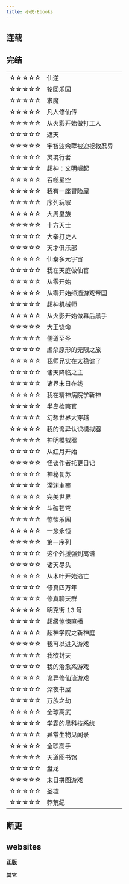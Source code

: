 ```yaml
---
title: 小说·Ebooks
---
```


## 连载

<!--
{% if site.data.entertainment.novel.serial %}
{% assign novel_serial = site.data.entertainment.novel.serial %}

<div class="row row-cols-2 row-cols-sm-4 row-cols-md-6">
  {% for novel in novel_serial %}
    {% if novel.title != "" %}
    <div class="col">
      {% if novel.qidian_slug and novel.qidian_slug != '' %}
        <a class="card" target="_blank" href="https://www.qidian.com/book/{{novel.qidian_slug}}/">
          <img class="card-img-top lazyload" data-src="https://bookcover.yuewen.com/qdbimg/349573/{{novel.qidian_slug}}/150.webp" alt=""/>
          <div class="card-body px-2 py-0">
            <h5 class="card-title text-truncate my-1">{{ novel.title }}</h5>
          </div>
        </a>
      {% else %}
        <a class="card" target="_blank" href="{{novel.url}}">
          {% if novel.storageIco %}
            <img class="card-img-top lazyload" data-src="{{site.storageUrl.favicon}}/{{novel.storageIco}}" alt=""/>
          {% else if novel.ico %}
            <img class="card-img-top lazyload" data-src="{{novel.ico}}" alt=""/>
          {% endif %}
          <div class="card-body px-2 py-0">
            <h5 class="card-title text-truncate my-1">{{ novel.title }}</h5>
          </div>
        </a>
      {% endif %}
    </div>
    {% endif %}
  {% endfor %}
</div>
{% endif %} -->

## 完结

|       |                        |     |
| ----- | ---------------------- | --- |
| ☆☆☆☆☆ | 仙逆                   |
| ☆☆☆☆☆ | 轮回乐园               |
| ☆☆☆☆☆ | 求魔                   |
| ☆☆☆☆☆ | 凡人修仙传             |
| ☆☆☆☆☆ | 从火影开始做打工人     |
| ☆☆☆☆☆ | 遮天                   |
| ☆☆☆☆☆ | 宇智波余孽被迫拯救忍界 |
| ☆☆☆☆☆ | 灵境行者               |
| ☆☆☆☆☆ | 超神：文明崛起         |
| ☆☆☆☆☆ | 吞噬星空               |
| ☆☆☆☆☆ | 我有一座冒险屋         |
| ☆☆☆☆☆ | 序列玩家               |
| ☆☆☆☆☆ | 大周皇族               |
| ☆☆☆☆☆ | 十方天士               |
| ☆☆☆☆☆ | 大奉打更人             |
| ☆☆☆☆☆ | 天才俱乐部             |
| ☆☆☆☆☆ | 仙秦多元宇宙           |
| ☆☆☆☆☆ | 我在天庭做仙官         |
| ☆☆☆☆☆ | 从零开始               |
| ☆☆☆☆☆ | 从零开始缔造游戏帝国   |
| ☆☆☆☆☆ | 超神机械师             |
| ☆☆☆☆☆ | 从火影开始做幕后黑手   |
| ☆☆☆☆☆ | 大王饶命               |
| ☆☆☆☆☆ | 儒道至圣               |
| ☆☆☆☆☆ | 虐杀原形的无限之旅     |
| ☆☆☆☆☆ | 我师兄实在太稳健了     |
| ☆☆☆☆☆ | 诸天降临之主           |
| ☆☆☆☆☆ | 诸界末日在线           |
| ☆☆☆☆☆ | 我在精神病院学斩神     |
| ☆☆☆☆☆ | 半岛检察官             |
| ☆☆☆☆☆ | 幻想世界大穿越         |
| ☆☆☆☆☆ | 我的诡异认识模拟器     |
| ☆☆☆☆☆ | 神明模拟器             |
| ☆☆☆☆☆ | 从红月开始             |
| ☆☆☆☆☆ | 怪谈作者托更日记       |
| ☆☆☆☆☆ | 神秘复苏               |
| ☆☆☆☆☆ | 深渊主宰               |
| ☆☆☆☆☆ | 完美世界               |
| ☆☆☆☆☆ | 斗破苍穹               |
| ☆☆☆☆☆ | 惊悚乐园               |
| ☆☆☆☆☆ | 一念永恒               |
| ☆☆☆☆☆ | 第一序列               |
| ☆☆☆☆☆ | 这个外援强到离谱       |
| ☆☆☆☆☆ | 诸天尽头               |
| ☆☆☆☆☆ | 从木叶开始逃亡         |
| ☆☆☆☆☆ | 修真四万年             |
| ☆☆☆☆☆ | 修真聊天群             |
| ☆☆☆☆☆ | 明克街 13 号           |
| ☆☆☆☆☆ | 超级惊悚直播           |
| ☆☆☆☆☆ | 超神学院之新神庭       |
| ☆☆☆☆☆ | 我可以进入游戏         |
| ☆☆☆☆☆ | 我欲封天               |
| ☆☆☆☆☆ | 我的治愈系游戏         |
| ☆☆☆☆☆ | 诡异修仙流游戏         |
| ☆☆☆☆☆ | 深夜书屋               |
| ☆☆☆☆☆ | 万族之劫               |
| ☆☆☆☆☆ | 全球高武               |
| ☆☆☆☆☆ | 学霸的黑科技系统       |
| ☆☆☆☆☆ | 异常生物见闻录         |
| ☆☆☆☆☆ | 全职高手               |
| ☆☆☆☆☆ | 天道图书馆             |
| ☆☆☆☆☆ | 盘龙                   |
| ☆☆☆☆☆ | 末日拼图游戏           |
| ☆☆☆☆☆ | 圣墟                   |
| ☆☆☆☆☆ | 莽荒纪                 |

<!--
{% if site.data.entertainment.novel.finished %}
{% assign novel_finished = site.data.entertainment.novel.finished %}

<div class="row row-cols-2 row-cols-sm-4 row-cols-md-6">
  {% for novel in novel_finished %}
    {% if novel.title != "" %}
    <div class="col">
      {% if novel.qidian_slug and novel.qidian_slug != '' %}
        <a class="card" target="_blank" href="https://www.qidian.com/book/{{novel.qidian_slug}}/">
          <img class="card-img-top lazyload" data-src="https://bookcover.yuewen.com/qdbimg/349573/{{novel.qidian_slug}}/150.webp" alt=""/>
          <div class="card-body px-2 py-0">
            <h5 class="card-title text-truncate my-1">{{ novel.title }}</h5>
          </div>
        </a>
      {% else %}
        <a class="card" target="_blank" href="{{novel.url}}">
          {% if novel.storageIco %}
            <img class="card-img-top lazyload" data-src="{{site.storageUrl.favicon}}/{{novel.storageIco}}" alt=""/>
          {% else if novel.ico %}
            <img class="card-img-top lazyload" data-src="{{novel.ico}}" alt=""/>
          {% endif %}
          <div class="card-body px-2 py-0">
            <h5 class="card-title text-truncate my-1">{{ novel.title }}</h5>
          </div>
        </a>
      {% endif %}
    </div>
    {% endif %}
  {% endfor %}
</div>
{% endif %} -->

## 断更

<!--
{% if site.data.entertainment.novel.suspend %}
{% assign novel_suspend = site.data.entertainment.novel.suspend %}

<div class="row row-cols-2 row-cols-sm-4 row-cols-md-6">
  {% for novel in novel_suspend %}
    {% if novel.title != "" %}
    <div class="col">
      {% if novel.qidian_slug and novel.qidian_slug != '' %}
        <a class="card" target="_blank" href="https://www.qidian.com/book/{{novel.qidian_slug}}/">
          <img class="card-img-top lazyload" data-src="https://bookcover.yuewen.com/qdbimg/349573/{{novel.qidian_slug}}/150.webp" alt=""/>
          <div class="card-body px-2 py-0">
            <h5 class="card-title text-truncate my-1">{{ novel.title }}</h5>
          </div>
        </a>
      {% else %}
        <a class="card" target="_blank" href="{{novel.url}}">
          {% if novel.storageIco %}
            <img class="card-img-top lazyload" data-src="{{site.storageUrl.favicon}}/{{novel.storageIco}}" alt=""/>
          {% else if novel.ico %}
            <img class="card-img-top lazyload" data-src="{{novel.ico}}" alt=""/>
          {% endif %}
          <div class="card-body px-2 py-0">
            <h5 class="card-title text-truncate my-1">{{ novel.title }}</h5>
          </div>
        </a>
      {% endif %}
    </div>
    {% endif %}
  {% endfor %}
</div>
{% endif %} -->

## websites

**正版**

<!--
{% if site.data.entertainment.novel.websites.original %}
{% assign novel_original_websites = site.data.entertainment.novel.websites.original %}

<ul>
  {% for website in novel_original_websites %}
    {% if website.title != "" %}
    <li>
      <a target="_blank" href="{{website.url}}">
        {% if website.storageIco %}
          <img class="lazyload" data-src="{{site.storageUrl.favicon}}/{{website.storageIco}}" alt=""/>
        {% else if website.ico %}
          <img class="lazyload" data-src="{{website.ico}}" alt=""/>
        {% endif %}
        {{ website.title }}
      </a>
    </li>
    {% endif %}
  {% endfor %}
</ul>
{% endif %} -->

**其它**

<!--
{% if site.data.entertainment.novel.websites.other %}
{% assign novel_other_websites = site.data.entertainment.novel.websites.other %}

<ul>
  {% for website in novel_other_websites %}
    {% if website.title != "" %}
    <li>
      <a target="_blank" href="{{website.url}}">
        {% if website.storageIco %}
          <img class="lazyload" data-src="{{site.storageUrl.favicon}}/{{website.storageIco}}" alt=""/>
        {% else if website.ico %}
          <img class="lazyload" data-src="{{website.ico}}" alt=""/>
        {% endif %}
        {{ website.title }}
      </a>
    </li>
    {% endif %}
  {% endfor %}
</ul>
{% endif %} -->
